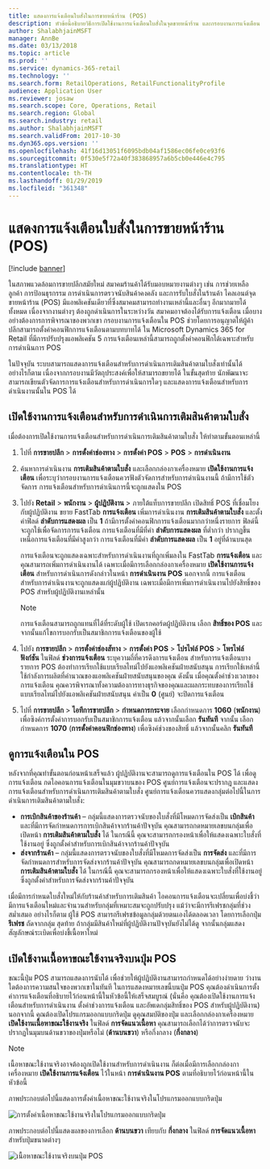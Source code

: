 ```yaml
---
title: แสดงการแจ้งเตือนใบสั่งในการขายหน้าร้าน (POS)
description: หัวข้อนี้อธิบายวิธีการเปิดใช้งานการแจ้งเตือนใบสั่งในจุดขายหน้าร้าน และกรอบงานการแจ้งเตือน ในขั้นสุดท้าย นักพัฒนาจะสามารถขยายการแจ้งเตือนเหล่านี้ไปยังการดำเนินงาน นอกเหนือจากการดำเนินการเติมสินค้าตามใบสั่ง
author: ShalabhjainMSFT
manager: AnnBe
ms.date: 03/13/2018
ms.topic: article
ms.prod: ''
ms.service: dynamics-365-retail
ms.technology: ''
ms.search.form: RetailOperations, RetailFunctionalityProfile
audience: Application User
ms.reviewer: josaw
ms.search.scope: Core, Operations, Retail
ms.search.region: Global
ms.search.industry: retail
ms.author: ShalabhjainMSFT
ms.search.validFrom: 2017-10-30
ms.dyn365.ops.version: ''
ms.openlocfilehash: 41f16d13051f6095bdb04af1586ec06fe0ce93f6
ms.sourcegitcommit: 0f530e5f72a40f383868957a6b5cb0e446e4c795
ms.translationtype: HT
ms.contentlocale: th-TH
ms.lasthandoff: 01/29/2019
ms.locfileid: "361348"
---
```

# <a name="show-order-notifications-in-the-point-of-sale-pos"></a>แสดงการแจ้งเตือนใบสั่งในการขายหน้าร้าน (POS)

[!include [banner](includes/banner.md)]

ในสภาพแวดล้อมการขายปลีกสมัยใหม่ สมาคมร้านค้าได้รับมอบหมายงานต่างๆ เช่น การช่วยเหลือลูกค้า การป้อนธุรกรรม การดำเนินการตรวจนับสินค้าคงคลัง และการรับใบสั่งในร้านค้า ไคลเอนต์จุดขายหน้าร้าน (POS) มีแอพลิเคชันเดียวที่ซึ่งสมาคมสามารถทำงานเหล่านี้และอื่นๆ อีกมากมายได้ทั้งหมด เนื่องจากงานต่างๆ ต้องถูกดำเนินการในระหว่างวัน สมาคมอาจต้องได้รับการแจ้งเตือน เมื่อบางอย่างต้องการการพิจารณาของพวกเขา กรอบงานการแจ้งเตือนใน POS ช่วยโดยการอนุญาตให้ผู้ค้าปลีกสามารถตั้งค่าคอนฟิกการแจ้งเตือนตามบทบาทได้ ใน Microsoft Dynamics 365 for Retail ที่มีการปรับปรุงแอพลิเคชัน 5 การแจ้งเตือนเหล่านี้สามารถถูกตั้งค่าคอนฟิกได้เฉพาะสำหรับการดำเนินการ POS

ในปัจจุบัน ระบบสามารถแสดงการแจ้งเตือนสำหรับการดำเนินการเติมสินค้าตามใบสั่งเท่านั้นได้ อย่างไรก็ตาม เนื่องจากกรอบงานมีวัตถุประสงค์เพื่อให้สามารถขยายได้ ในขั้นสุดท้าย นักพัฒนาจะสามารถเขียนตัวจัดการการแจ้งเตือนสำหรับการดำเนินการใดๆ และแสดงการแจ้งเตือนสำหรับการดำเนินงานนั้นใน POS ได้

## <a name="enable-notifications-for-order-fulfillment-operations"></a>เปิดใช้งานการแจ้งเตือนสำหรับการดำเนินการเติมสินค้าตามใบสั่ง

เมื่อต้องการเปิดใช้งานการแจ้งเตือนสำหรับการดำเนินการเติมสินค้าตามใบสั่ง ให้ทำตามขั้นตอนเหล่านี้

1. ไปที่ **การขายปลีก** &gt; **การตั้งค่าช่องทาง** &gt; **การตั้งค่า POS** &gt; **POS** &gt; **การดำเนินงาน**
2. ค้นหาการดำเนินงาน **การเติมสินค้าตามใบสั่ง** และเลือกกล่องกาเครื่องหมาย **เปิดใช้งานการแจ้งเตือน** เพื่อระบุว่ากรอบงานการแจ้งเตือนควรฟังตัวจัดการสำหรับการดำเนินงานนี้ ถ้ามีการใช้ตัวจัดการ การแจ้งเตือนสำหรับการดำเนินการนี้จะถูกแสดงใน POS
3. ไปยัง **Retail** &gt; **พนักงาน** &gt; **ผู้ปฏิบัติงาน** &gt; ภายใต้แท็บการขายปลีก เปิดสิทธิ์ POS ที่เชื่อมโยงกับผู้ปฏิบัติงาน ขยาย FastTab **การแจ้งเตือน** เพิ่มการดำเนินงาน **การเติมสินค้าตามใบสั่ง** และตั้งค่าฟิลด์ **ลำดับการแสดงผล** เป็น **1** ถ้ามีการตั้งค่าคอนฟิกการแจ้งเตือนมากกว่าหนึ่งรายการ ฟิลด์นี้จะถูกใช้เพื่อจัดการการแจ้งเตือน การแจ้งเตือนที่มีที่ค่า **ลำดับการแสดงผล** ที่ต่ำกว่า ปรากฏขึ้นเหนือการแจ้งเตือนที่มีค่าสูงกว่า การแจ้งเตือนที่มีค่า **ลำดับการแสดงผล** เป็น **1** อยู่ที่ด้านบนสุด

    การแจ้งเตือนจะถูกแสดงเฉพาะสำหรับการดำเนินงานที่ถูกเพิ่มลงใน FastTab **การแจ้งเตือน** และคุณสามารถเพิ่มการดำเนินงานได้ เฉพาะเมื่อมีการเลือกกล่องกาเครื่องหมาย **เปิดใช้งานการแจ้งเตือน** สำหรับการดำเนินการดังกล่าวในหน้า **การดำเนินงาน POS** นอกจากนี้ การแจ้งเตือนสำหรับการดำเนินงานจะถูกแสดงแก่ผู้ปฏิบัติงาน เฉพาะเมื่อมีการเพิ่มการดำเนินงานไปยังสิทธิ์ของ POS สำหรับผู้ปฏิบัติงานเหล่านั้น

    > [!NOTE]
    > การแจ้งเตือนสามารถถูกแทนที่ได้ที่ระดับผู้ใช้ เปิดเรกคอร์ดผู้ปฏิบัติงาน เลือก **สิทธิ์ของ POS** และจากนั้นแก้ไขการบอกรับเป็นสมาชิกการแจ้งเตือนของผู้ใช้

4. ไปยัง **การขายปลีก** &gt; **การตั้งค่าช่องสัทาง** &gt; **การตั้งค่า POS** &gt; **โปรไฟล์ POS** &gt; **โพรไฟล์ฟังก์ชัน** ในฟิลด์ **ช่วงการแจ้งเตือน** ระบุความถี่ที่ควรดึงการแจ้งเตือน สำหรับการแจ้งเตือนบางรายการ POS ต้องทำการเรียกใช้แบบเรียลไทม์ไปยังแอพลิเคชันฝ่ายสนับสนุน การเรียกใช้เหล่านี้ใช้กำลังการผลิตที่คำนวณของแอพลิเคชันฝ่ายสนับสนุนของคุณ ดังนั้น เมื่อคุณตั้งค่าช่วงเวลาของการแจ้งเตือน คุณควรพิจารณาทั้งความต้องการทางธุรกิจของคุณและผลกระทบของการเรียกใช้แบบเรียลไทม์ไปยังแอพลิเคชันฝ่ายสนับสนุน ค่าเป็น **0** (ศูนย์) จะปิดการแจ้งเตือน
5. ไปที่ **การขายปลีก** &gt; **ไอทีการขายปลีก** &gt; **กำหนดการกระจาย** เลือกกำหนดการ **1060** (**พนักงาน**) เพื่อซิงค์การตั้งค่าการบอกรับเป็นสมาชิกการแจ้งเตือน แล้วจากนั้นเลือก **รันทันที** จากนั้น เลือกกำหนดการ **1070** (**การตั้งค่าคอนฟิกช่องทาง**) เพื่อซิงค์ช่วงของสิทธิ์ แล้วจากนั้นคลิก **รันทันที**

## <a name="view-notifications-in-the-pos"></a>ดูการแจ้งเตือนใน POS

หลังจากที่คุณทำขั้นตอนก่อนหน้าเสร็จแล้ว ผู้ปฏิบัติงานจะสามารถดูการแจ้งเตือนใน POS ได้ เพื่อดูการแจ้งเตือน กดไอคอนการแจ้งเตือนในมุมขวาบนของ POS ศูนย์การแจ้งเตือนจะปรากฎ และแสดงการแจ้งเตือนสำหรับการดำเนินการเติมสินค้าตามใบสั่ง ศูนย์การแจ้งเตือนควรแสดงกลุ่มต่อไปนี้ในการดำเนินการเติมสินค้าตามใบสั่ง:

- **การเบิกสินค้าของร้านค้า** – กลุ่มนี้แสดงการตรวจนับของใบสั่งที่มีโหมดการจัดส่งเป็น **เบิกสินค้า** และที่มีการจัดกำหนดการการเบิกสินค้าจากร้านค้าปัจจุบัน คุณสามารถกดหมายเลขบนกลุ่มเพื่อเปิดหน้า **การเติมสินค้าตามใบสั่ง** ได้ ในกรณีนี้ คุณจะสามารถกรองหน้าเพื่อให้แสดงเฉพาะใบสั่งที่ใช้งานอยู่ ซึ่งถูกตั้งค่าสำหรับการเบิกสินค้าจากร้านค้าปัจจุบัน
- **ส่งจากร้านค้า** – กลุ่มนี้แสดงการตรวจนับของใบสั่งที่มีโหมดการจัดส่งเป็น **การจัดส่ง** และที่มีการจัดกำหนดการสำหรับการจัดส่งจากร้านค้าปัจจุบัน คุณสามารถกดหมายเลขบนกลุ่มเพื่อเปิดหน้า **การเติมสินค้าตามใบสั่ง** ได้ ในกรณีนี้ คุณจะสามารถกรองหน้าเพื่อให้แสดงเฉพาะใบสั่งที่ใช้งานอยู่ ซึ่งถูกตั้งค่าสำหรับการจัดส่งจากร้านค้าปัจจุบัน

เมื่อมีการกำหนดใบสั่งใหม่ให้กับร้านค้าสำหรับการเติมสินค้า ไอคอนการแจ้งเตือนจะเปลี่ยนเพื่อบ่งชี้ว่า มีการแจ้งเตือนใหม่และจำนวนสำหรับกลุ่มที่เหมาะสมจะถูกปรับปรุง แม้ว่าจะมีการรีเฟรชกลุ่มที่ช่วงสม่ำเสมอ อย่างไรก็ตาม ผู้ใช้ POS สามารถรีเฟรชข้อมูลกลุ่มด้วยตนเองได้ตลอดเวลา โดยการเลือกปุ่ม **รีเฟรช** ถัดจากกลุ่ม สุดท้าย ถ้ากลุ่มมีสินค้าใหม่ที่ผู้ปฏิบัติงานปัจจุบันยังไม่ได้ดู จากนั้นกลุ่มแสดงสัญลักษณ์ระเบิดเพื่อบ่งชี้เนื้อหาใหม่

## <a name="enable-live-content-on-pos-buttons"></a>เปิดใช้งานเนื้อหาขณะใช้งานจริงบนปุ่ม POS

ขณะนี้ปุ่ม POS สามารถแสดงการนับได้ เพื่อช่วยให้ผู้ปฏิบัติงานสามารถกำหนดได้อย่างง่ายดาย ว่างานใดต้องการความสนใจของพวกเขาในทันที ในการแสดงหมายเลขนี้บนปุ่ม POS คุณต้องดำเนินการตั้งค่าการแจ้งเตือนที่อธิบายไว้ก่อนหน้านี้ในหัวข้อนี้ให้เสร็จสมบูรณ์ (นั่นคือ คุณต้องเปิดใช้งานการแจ้งเตือนสำหรับการดำเนินงาน ตั้งค่าช่วงการแจ้งเตือน และอัพเดกลุ่มสิทธิ์ของ POS สำหรับผู้ปฏิบัติงาน) นอกจากนี้ คุณต้องเปิดโปรแกรมออกแบบกริดปุ่ม ดูคุณสมบัติของปุ่ม และเลือกกล่องกาเครื่องหมาย **เปิดใช้งานเนื้อหาขณะใช้งานจริง** ในฟิลด์ **การจัดแนวเนื้อหา** คุณสามารถเลือกได้ว่าการตรวจนับจะปรากฏในมุมบนด้านขวาของปุ่มหรือไม่ (**ด้านบนขวา**) หรือกึ่งกลาง (**กึ่งกลาง**)

> [!NOTE]
> เนื้อหาขณะใช้งานจริงอาจต้องถูกเปิดใช้งานสำหรับการดำเนินงาน ก็ต่อเมื่อมีการเลือกกล่องกาเครื่องหมาย **เปิดใช้งานการแจ้งเตือน** ไว้ในหน้า **การดำเนินงาน POS** ตามที่อธิบายไว้ก่อนหน้านี้ในหัวข้อนี้

ภาพประกอบต่อไปนี้แสดงการตั้งค่าเนื้อหาขณะใช้งานจริงในโปรแกรมออกแบบกริดปุ่ม

![การตั้งค่าเนื้อหาขณะใช้งานจริงในโปรแกรมออกแบบกริดปุ่ม](./media/ButtonGridDesigner.png "การตั้งค่าเนื้อหาขณะใช้งานจริงในโปรแกรมออกแบบกริดปุ่ม")

ภาพประกอบต่อไปนี้แสดงผลของการเลือก **ด้านบนขวา** เทียบกับ **กึ่งกลาง** ในฟิลด์ **การจัดแนวเนื้อหา** สำหรับปุ่มขนาดต่างๆ

![เนื้อหาขณะใช้งานจริงบนปุ่ม POS](./media/ButtonsWithLiveContent.png "เนื้อหาขณะใช้งานจริงบนปุ่ม POS")
